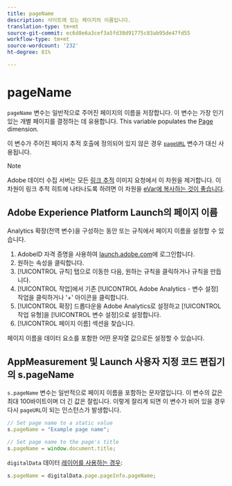 ```yaml
---
title: pageName
description: 사이트에 있는 페이지의 이름입니다.
translation-type: tm+mt
source-git-commit: ec6d8e6a3cef3a5fd38d91775c83ab95de47fd55
workflow-type: tm+mt
source-wordcount: '232'
ht-degree: 81%

---
```



# pageName

`pageName` 변수는 일반적으로 주어진 페이지의 이름을 저장합니다. 이 변수는 가장 인기 있는 개별 페이지를 결정하는 데 유용합니다. This variable populates the [Page](/help/components/dimensions/page.md) dimension.

이 변수가 주어진 페이지 추적 호출에 정의되어 있지 않은 경우 [`pageURL`](pageurl.md) 변수가 대신 사용됩니다.

>[!NOTE]
>
>Adobe 데이터 수집 서버는 모든 [링크 추적](/help/implement/vars/functions/tl-method.md) 이미지 요청에서 이 차원을 제거합니다. 이 차원이 링크 추적 히트에 나타나도록 하려면 이 차원을 [eVar에 복사하는 것이 좋습니다](evar.md).

## Adobe Experience Platform Launch의 페이지 이름

Analytics 확장(전역 변수)을 구성하는 동안 또는 규칙에서 페이지 이름을 설정할 수 있습니다.

1. AdobeID 자격 증명을 사용하여 [launch.adobe.com](https://launch.adobe.com)에 로그인합니다.
2. 원하는 속성을 클릭합니다.
3. [!UICONTROL 규칙] 탭으로 이동한 다음, 원하는 규칙을 클릭하거나 규칙을 만듭니다.
4. [!UICONTROL 작업]에서 기존 [!UICONTROL Adobe Analytics - 변수 설정] 작업을 클릭하거나 &#39;+&#39; 아이콘을 클릭합니다.
5. [!UICONTROL 확장] 드롭다운을 Adobe Analytics로 설정하고 [!UICONTROL 작업 유형]을 [!UICONTROL 변수 설정]으로 설정합니다.
6. [!UICONTROL 페이지 이름] 섹션을 찾습니다.

페이지 이름을 데이터 요소를 포함한 어떤 문자열 값으로든 설정할 수 있습니다.

## AppMeasurement 및 Launch 사용자 지정 코드 편집기의 s.pageName

`s.pageName` 변수는 일반적으로 페이지 이름을 포함하는 문자열입니다. 이 변수의 값은 최대 100바이트이며 더 긴 값은 잘립니다. 이렇게 잘리게 되면 이 변수가 비어 있을 경우 다시 `pageURL`이 되는 인스턴스가 발생합니다.

```js
// Set page name to a static value
s.pageName = "Example page name";

// Set page name to the page's title
s.pageName = window.document.title;
```

`digitalData` 데이터 [레이어를 사용하는 경우](../../prepare/data-layer.md):

```js
s.pageName = digitalData.page.pageInfo.pageName;
```
